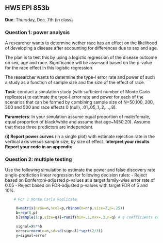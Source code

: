 ## HW5 EPI 853b

**Due**: Thursday, Dec. 7th (in class)


### Question 1: power analysis


A researcher wants to determine wether race has an effect on the likelihood of
developing a disease after accounting for differences due to sex and age.

The plan is to test this by using a logistic regression of the disease outcome on sex, age and race. Significance will be assessed
based on the p-value for the race effect in this logistic regression.

The researcher wants to determine the type-I error rate and power of such a study as a function
of sample size and the size of the effect of race.


**Task**: conduct a simulation study (with sufficient number of Monte Carlo replicates) to estimate
the type-I error rate and power for  each of the scenarios that can be formed by
combining sample size of N=50,100, 200, 300 and 500 and race effects 0 (null), .01,.05,.1,.2,...,.8).


**Parameters**: In your simulation assume equal proportion of male/female, equal proportion of black/white
and assume that age~N(50,20). Assume that these three predictors are independent.

**(i) Report power curves** (in a single plot) with estimate rejection rate in the vertical axis versus sample size, by size of effect.
**Interpret your results**
**Report your code in an appendix**



### Question 2: multiple testing

Use the following simulation to estimate the power and false discovery rate single-prediction linear regression for
following decision rules:
	- Reject based on Bonferroni-adjusted p-values at a target family-wise error rate of 0.05
	- Reject based on FDR-adjusted p-values with target FDR of 5 and 10%.


```r
	# For 1 Monte Carlo Replicate

     X=matrix(nrow=n,ncol=p,rbinom(n=n*p,size=2,p=.25))
	 b=rep(0,p)
	 b[sample(1:p,size=q)]=runif(min=.1,max=.3,n=q) # q coefficients come from Ha, the rest from H0
		
	 signal=X%*%b
	 error=rnorm(n=n,sd=sd(signal)*sqrt(2/3))
	 y=signal+error

```
